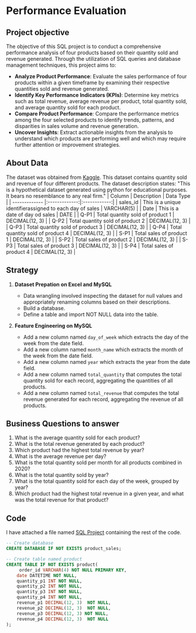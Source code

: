 # Performance Evaluation 

## Project objective
The objective of this SQL project is to conduct a comprehensive performance analysis of four products based on their quantity sold and revenue generated. Through the utilization of SQL queries and database management techniques, this project aims to:
- **Analyze Product Performance**: Evaluate the sales performance of four products within a given timeframe by examining their respective quantities sold and revenue generated.
- **Identify Key Performance Indicators (KPIs)**: Determine key metrics such as total revenue, average revenue per product, total quantity sold, and average quantity sold for each product.
- **Compare Product Performance**: Compare the performance metrics among the four selected products to identify trends, patterns, and disparities in sales volume and revenue generation.
- **Uncover Insights**: Extract actionable insights from the analysis to understand which products are performing well and which may require further attention or improvement strategies.

## About Data 
The dataset was obtained from [Kaggle](https://www.kaggle.com/datasets/ksabishek/product-sales-data). This dataset contains quantity sold and revenue of four different products. The dataset description states: "This is a hypothetical dataset generated using python for educational purposes. It bears no resemblance to any real firm."
| Column       | Description           | Data Type |
| ------------- |:-------------:|:------------:|
| sales_id     | This is a unique identifierassigned to each day of sales | VARCHAR(5)      |
| Date         | This is a date of day od sales                           |  DATE           |
| Q-P1         | Total quantity sold of product 1                         | DECIMAL(12, 3)  |
| Q-P2         | Total quantity sold of product 2                         | DECIMAL(12, 3)  |
| Q-P3         | Total quantity sold of product 3                         | DECIMAL(12, 3)  |
| Q-P4         | Total quantity sold of product 4                         | DECIMAL(12, 3)  |
| S-P1         | Total sales of product 1                                 | DECIMAL(12, 3)  |
| S-P2         | Total sales of product 2                                 | DECIMAL(12, 3)  |
| S-P3         | Total sales of product 3                                 | DECIMAL(12, 3)  |
| S-P4         | Total sales of product 4                                 | DECIMAL(12, 3)  |

## Strategy 
1. **Dataset Prepation on Excel and MySQL**
      - Data wrangling involved inspecting the dataset for null values and appropriately renaming columns based on their descriptions.
      - Build a database.
      - Define a table  and import NOT NULL data into the table.

2. **Feature Engineering on MySQL**
     - Add a new column named ` day_of_week ` which extracts the day of the week from the date field.
     - Add a new column named ` month_name ` which extracts the month of the week from the date field.
     - Add a new column named ` year ` which extracts the year from the date field.
     - Add a new column named `total_quantity` that computes the total quantity sold for each record, aggregating the quantities of all products.
     - Add a new column named `total_revenue` that computes the total revenue generated for each record, aggregating the revenue of all products.
   
## Business Questions to answer
1. What is the average quantity sold for each product?
2. What is the total revenue generated by each product?
3. Which product had the highest total revenue by year?
4. What is the average revenue per day?	
5. What is the total quantity sold per month for all products combined in 2020?	
6. What is the total quantity sold by year?
7. What is the total quantity sold for each day of the week, grouped by year?
8. Which product had the highest total revenue in a given year, and what was the total revenue for that product?
 
## Code
I have attached a file named [SQL Project]() containing the rest of the code.


```sql
-- Create database
CREATE DATABASE IF NOT EXISTS product_sales;

-- Create table named product 
CREATE TABLE IF NOT EXISTS product(
	 order_id VARCHAR(4) NOT NULL PRIMARY KEY,
    date DATETIME NOT NULL,
    quantity_p1 INT NOT NULL,
    quantity_p2 INT NOT NULL,
    quantity_p3 INT NOT NULL,
    quantity_p4 INT NOT NULL,
    revenue_p1 DECIMAL(12, 3)  NOT NULL,
    revenue_p2 DECIMAL(12, 3)  NOT NULL,
    revenue_p3 DECIMAL(12, 3) NOT NULL,
    revenue_p4 DECIMAL(12, 3)  NOT NULL
);

```
